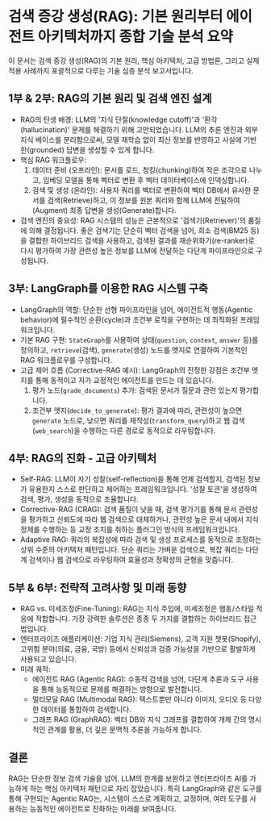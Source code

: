 # 검색 증강 생성(RAG): 기본 원리부터 에이전트 아키텍처까지 종합 기술 분석 요약

이 문서는 검색 증강 생성(RAG)의 기본 원리, 핵심 아키텍처, 고급 방법론, 그리고 실제 적용 사례까지 포괄적으로 다루는 기술 심층 분석 보고서입니다.

## 1부 & 2부: RAG의 기본 원리 및 검색 엔진 설계

-   RAG의 탄생 배경: LLM의 '지식 단절(knowledge cutoff)'과 '환각(hallucination)' 문제를 해결하기 위해 고안되었습니다. LLM의 추론 엔진과 외부 지식 베이스를 분리함으로써, 모델 재학습 없이 최신 정보를 반영하고 사실에 기반한(grounded) 답변을 생성할 수 있게 합니다.
-   핵심 RAG 워크플로우:
    1.  데이터 준비 (오프라인): 문서를 로드, 청킹(chunking)하여 작은 조각으로 나누고, 임베딩 모델을 통해 벡터로 변환 후 벡터 데이터베이스에 인덱싱합니다.
    2.  검색 및 생성 (온라인): 사용자 쿼리를 벡터로 변환하여 벡터 DB에서 유사한 문서를 검색(Retrieve)하고, 이 정보를 원본 쿼리와 함께 LLM에 전달하여(Augment) 최종 답변을 생성(Generate)합니다.
-   검색 엔진의 중요성: RAG 시스템의 성능은 근본적으로 '검색기(Retriever)'의 품질에 의해 결정됩니다. 좋은 검색기는 단순히 벡터 검색을 넘어, 희소 검색(BM25 등)을 결합한 하이브리드 검색을 사용하고, 검색된 결과를 재순위화기(re-ranker)로 다시 평가하여 가장 관련성 높은 정보를 LLM에 전달하는 다단계 파이프라인으로 구성됩니다.

## 3부: LangGraph를 이용한 RAG 시스템 구축

-   LangGraph의 역할: 단순한 선형 파이프라인을 넘어, 에이전트적 행동(Agentic behavior)에 필수적인 순환(cycle)과 조건부 로직을 구현하는 데 최적화된 프레임워크입니다.
-   기본 RAG 구현: `StateGraph`를 사용하여 상태(`question`, `context`, `answer` 등)를 정의하고, `retrieve`(검색), `generate`(생성) 노드를 엣지로 연결하여 기본적인 RAG 워크플로우를 구성합니다.
-   고급 제어 흐름 (Corrective-RAG 예시): LangGraph의 진정한 강점은 조건부 엣지를 통해 동적이고 자가 교정적인 에이전트를 만드는 데 있습니다.
    1.  평가 노드(`grade_documents`) 추가: 검색된 문서가 질문과 관련 있는지 평가합니다.
    2.  조건부 엣지(`decide_to_generate`): 평가 결과에 따라, 관련성이 높으면 `generate` 노드로, 낮으면 쿼리를 재작성(`transform_query`)하고 웹 검색(`web_search`)을 수행하는 다른 경로로 동적으로 라우팅합니다.

## 4부: RAG의 진화 - 고급 아키텍처

-   Self-RAG: LLM이 자기 성찰(self-reflection)을 통해 언제 검색할지, 검색된 정보가 유용한지 스스로 판단하고 제어하는 프레임워크입니다. '성찰 토큰'을 생성하여 검색, 평가, 생성을 동적으로 조율합니다.
-   Corrective-RAG (CRAG): 검색 품질이 낮을 때, 검색 평가기를 통해 문서 관련성을 평가하고 신뢰도에 따라 웹 검색으로 대체하거나, 관련성 높은 문서 내에서 지식 정제를 수행하는 등 교정 조치를 취하는 플러그인 방식의 프레임워크입니다.
-   Adaptive RAG: 쿼리의 복잡성에 따라 검색 및 생성 프로세스를 동적으로 조정하는 상위 수준의 아키텍처 패턴입니다. 단순 쿼리는 가벼운 검색으로, 복잡 쿼리는 다단계 검색이나 웹 검색으로 라우팅하여 효율성과 정확성의 균형을 맞춥니다.

## 5부 & 6부: 전략적 고려사항 및 미래 동향

-   RAG vs. 미세조정(Fine-Tuning): RAG는 지식 주입에, 미세조정은 행동/스타일 적응에 적합합니다. 가장 강력한 솔루션은 종종 두 가지를 결합하는 하이브리드 접근법입니다.
-   엔터프라이즈 애플리케이션: 기업 지식 관리(Siemens), 고객 지원 챗봇(Shopify), 고위험 분야(의료, 금융, 국방) 등에서 신뢰성과 검증 가능성을 기반으로 활발하게 사용되고 있습니다.
-   미래 궤적:
    -   에이전트 RAG (Agentic RAG): 수동적 검색을 넘어, 다단계 추론과 도구 사용을 통해 능동적으로 문제를 해결하는 방향으로 발전합니다.
    -   멀티모달 RAG (Multimodal RAG): 텍스트뿐만 아니라 이미지, 오디오 등 다양한 데이터를 통합하여 검색합니다.
    -   그래프 RAG (GraphRAG): 벡터 DB와 지식 그래프를 결합하여 개체 간의 명시적인 관계를 활용, 더 깊은 문맥적 추론을 가능하게 합니다.

## 결론

RAG는 단순한 정보 검색 기술을 넘어, LLM의 한계를 보완하고 엔터프라이즈 AI를 가능하게 하는 핵심 아키텍처 패턴으로 자리 잡았습니다. 특히 LangGraph와 같은 도구를 통해 구현되는 Agentic RAG는, 시스템이 스스로 계획하고, 교정하며, 여러 도구를 사용하는 능동적인 에이전트로 진화하는 미래를 보여줍니다. 